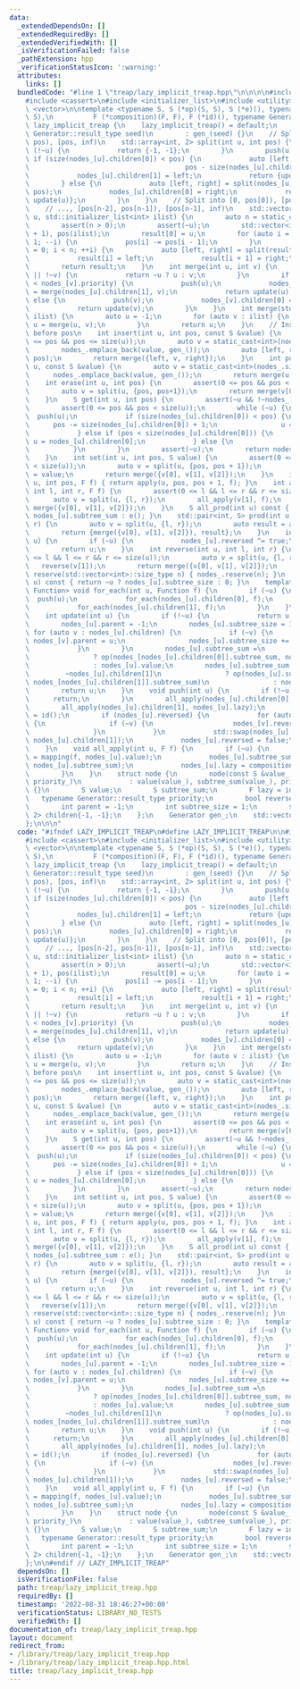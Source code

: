 ```yaml
---
data:
  _extendedDependsOn: []
  _extendedRequiredBy: []
  _extendedVerifiedWith: []
  _isVerificationFailed: false
  _pathExtension: hpp
  _verificationStatusIcon: ':warning:'
  attributes:
    links: []
  bundledCode: "#line 1 \"treap/lazy_implicit_treap.hpp\"\n\n\n\n#include <array>\n\
    #include <cassert>\n#include <initializer_list>\n#include <utility>\n#include\
    \ <vector>\n\ntemplate <typename S, S (*op)(S, S), S (*e)(), typename F, S (*mapping)(F,\
    \ S),\n          F (*composition)(F, F), F (*id)(), typename Generator>\nstruct\
    \ lazy_implicit_treap {\n    lazy_implicit_treap() = default;\n    explicit lazy_implicit_treap(typename\
    \ Generator::result_type seed)\n        : gen_(seed) {}\n    // Split into [0,\
    \ pos), [pos, inf)\n    std::array<int, 2> split(int u, int pos) {\n        if\
    \ (!~u) {\n            return {-1, -1};\n        }\n        push(u);\n       \
    \ if (size(nodes_[u].children[0]) < pos) {\n            auto [left, right] = split(nodes_[u].children[1],\n\
    \                                       pos - size(nodes_[u].children[0]) - 1);\n\
    \            nodes_[u].children[1] = left;\n            return {update(u), right};\n\
    \        } else {\n            auto [left, right] = split(nodes_[u].children[0],\
    \ pos);\n            nodes_[u].children[0] = right;\n            return {left,\
    \ update(u)};\n        }\n    }\n    // Split into [0, pos[0]), [pos[0], pos[1]),\n\
    \    // ..., [pos[n-2], pos[n-1]), [pos[n-1], inf)\n    std::vector<int> split(int\
    \ u, std::initializer_list<int> ilist) {\n        auto n = static_cast<int>(ilist.size());\n\
    \        assert(n > 0);\n        assert(~u);\n        std::vector<int> result(n\
    \ + 1), pos(ilist);\n        result[0] = u;\n        for (auto i = n - 1; i >=\
    \ 1; --i) {\n            pos[i] -= pos[i - 1];\n        }\n        for (auto i\
    \ = 0; i < n; ++i) {\n            auto [left, right] = split(result[i], pos[i]);\n\
    \            result[i] = left;\n            result[i + 1] = right;\n        }\n\
    \        return result;\n    }\n    int merge(int u, int v) {\n        if (!~u\
    \ || !~v) {\n            return ~u ? u : v;\n        }\n        if (nodes_[u].priority\
    \ < nodes_[v].priority) {\n            push(u);\n            nodes_[u].children[1]\
    \ = merge(nodes_[u].children[1], v);\n            return update(u);\n        }\
    \ else {\n            push(v);\n            nodes_[v].children[0] = merge(u, nodes_[v].children[0]);\n\
    \            return update(v);\n        }\n    }\n    int merge(std::initializer_list<int>\
    \ ilist) {\n        auto u = -1;\n        for (auto v : ilist) {\n           \
    \ u = merge(u, v);\n        }\n        return u;\n    }\n    // Inserts value\
    \ before pos\n    int insert(int u, int pos, const S &value) {\n        assert(0\
    \ <= pos && pos <= size(u));\n        auto v = static_cast<int>(nodes_.size());\n\
    \        nodes_.emplace_back(value, gen_());\n        auto [left, right] = split(u,\
    \ pos);\n        return merge({left, v, right});\n    }\n    int push_back(int\
    \ u, const S &value) {\n        auto v = static_cast<int>(nodes_.size());\n  \
    \      nodes_.emplace_back(value, gen_());\n        return merge(u, v);\n    }\n\
    \    int erase(int u, int pos) {\n        assert(0 <= pos && pos < size(u));\n\
    \        auto v = split(u, {pos, pos+1});\n        return merge(v[0], v[2]);\n\
    \    }\n    S get(int u, int pos) {\n        assert(~u && !~nodes_[u].parent);\n\
    \        assert(0 <= pos && pos < size(u));\n        while (~u) {\n          \
    \  push(u);\n            if (size(nodes_[u].children[0]) < pos) {\n          \
    \      pos -= size(nodes_[u].children[0]) + 1;\n                u = nodes_[u].children[1];\n\
    \            } else if (pos < size(nodes_[u].children[0])) {\n               \
    \ u = nodes_[u].children[0];\n            } else {\n                break;\n \
    \           }\n        }\n        assert(~u);\n        return nodes_[u].value;\n\
    \    }\n    int set(int u, int pos, S value) {\n        assert(0 <= pos && pos\
    \ < size(u));\n        auto v = split(u, {pos, pos + 1});\n        nodes_[v[1]].value\
    \ = value;\n        return merge({v[0], v[1], v[2]});\n    }\n    int apply(int\
    \ u, int pos, F f) { return apply(u, pos, pos + 1, f); }\n    int apply(int u,\
    \ int l, int r, F f) {\n        assert(0 <= l && l <= r && r <= size(u));\n  \
    \      auto v = split(u, {l, r});\n        all_apply(v[1], f);\n        return\
    \ merge({v[0], v[1], v[2]});\n    }\n    S all_prod(int u) const { return ~u ?\
    \ nodes_[u].subtree_sum : e(); }\n    std::pair<int, S> prod(int u, int l, int\
    \ r) {\n        auto v = split(u, {l, r});\n        auto result = all_prod(v[1]);\n\
    \        return {merge({v[0], v[1], v[2]}), result};\n    }\n    int reverse(int\
    \ u) {\n        if (~u) {\n            nodes_[u].reversed ^= true;\n        }\n\
    \        return u;\n    }\n    int reverse(int u, int l, int r) {\n        assert(0\
    \ <= l && l <= r && r <= size(u));\n        auto v = split(u, {l, r});\n     \
    \   reverse(v[1]);\n        return merge({v[0], v[1], v[2]});\n    }\n    void\
    \ reserve(std::vector<int>::size_type n) { nodes_.reserve(n); }\n    int size(int\
    \ u) const { return ~u ? nodes_[u].subtree_size : 0; }\n    template <typename\
    \ Function> void for_each(int u, Function f) {\n        if (~u) {\n          \
    \  push(u);\n            for_each(nodes_[u].children[0], f);\n            f(nodes_[u].value);\n\
    \            for_each(nodes_[u].children[1], f);\n        }\n    }\n\nprivate:\n\
    \    int update(int u) {\n        if (!~u) {\n            return u;\n        }\n\
    \        nodes_[u].parent = -1;\n        nodes_[u].subtree_size = 1;\n       \
    \ for (auto v : nodes_[u].children) {\n            if (~v) {\n               \
    \ nodes_[v].parent = u;\n                nodes_[u].subtree_size += nodes_[v].subtree_size;\n\
    \            }\n        }\n        nodes_[u].subtree_sum =\n                ~nodes_[u].children[0]\n\
    \                ? op(nodes_[nodes_[u].children[0]].subtree_sum, nodes_[u].value)\n\
    \                : nodes_[u].value;\n        nodes_[u].subtree_sum =\n       \
    \         ~nodes_[u].children[1]\n                ? op(nodes_[u].subtree_sum,\
    \ nodes_[nodes_[u].children[1]].subtree_sum)\n                : nodes_[u].subtree_sum;\n\
    \        return u;\n    }\n    void push(int u) {\n        if (!~u) {\n      \
    \      return;\n        }\n        all_apply(nodes_[u].children[0], nodes_[u].lazy);\n\
    \        all_apply(nodes_[u].children[1], nodes_[u].lazy);\n        nodes_[u].lazy\
    \ = id();\n        if (nodes_[u].reversed) {\n            for (auto v : nodes_[u].children)\
    \ {\n                if (~v) {\n                    nodes_[v].reversed ^= true;\n\
    \                }\n            }\n            std::swap(nodes_[u].children[0],\
    \ nodes_[u].children[1]);\n            nodes_[u].reversed = false;\n        }\n\
    \    }\n    void all_apply(int u, F f) {\n        if (~u) {\n            nodes_[u].value\
    \ = mapping(f, nodes_[u].value);\n            nodes_[u].subtree_sum = mapping(f,\
    \ nodes_[u].subtree_sum);\n            nodes_[u].lazy = composition(f, nodes_[u].lazy);\n\
    \        }\n    }\n    struct node {\n        node(const S &value_, typename Generator::result_type\
    \ priority_)\n            : value(value_), subtree_sum(value_), priority(priority_)\
    \ {}\n        S value;\n        S subtree_sum;\n        F lazy = id();\n     \
    \   typename Generator::result_type priority;\n        bool reversed = false;\n\
    \        int parent = -1;\n        int subtree_size = 1;\n        std::array<int,\
    \ 2> children{-1, -1};\n    };\n    Generator gen_;\n    std::vector<node> nodes_;\n\
    };\n\n\n"
  code: "#ifndef LAZY_IMPLICIT_TREAP\n#define LAZY_IMPLICIT_TREAP\n\n#include <array>\n\
    #include <cassert>\n#include <initializer_list>\n#include <utility>\n#include\
    \ <vector>\n\ntemplate <typename S, S (*op)(S, S), S (*e)(), typename F, S (*mapping)(F,\
    \ S),\n          F (*composition)(F, F), F (*id)(), typename Generator>\nstruct\
    \ lazy_implicit_treap {\n    lazy_implicit_treap() = default;\n    explicit lazy_implicit_treap(typename\
    \ Generator::result_type seed)\n        : gen_(seed) {}\n    // Split into [0,\
    \ pos), [pos, inf)\n    std::array<int, 2> split(int u, int pos) {\n        if\
    \ (!~u) {\n            return {-1, -1};\n        }\n        push(u);\n       \
    \ if (size(nodes_[u].children[0]) < pos) {\n            auto [left, right] = split(nodes_[u].children[1],\n\
    \                                       pos - size(nodes_[u].children[0]) - 1);\n\
    \            nodes_[u].children[1] = left;\n            return {update(u), right};\n\
    \        } else {\n            auto [left, right] = split(nodes_[u].children[0],\
    \ pos);\n            nodes_[u].children[0] = right;\n            return {left,\
    \ update(u)};\n        }\n    }\n    // Split into [0, pos[0]), [pos[0], pos[1]),\n\
    \    // ..., [pos[n-2], pos[n-1]), [pos[n-1], inf)\n    std::vector<int> split(int\
    \ u, std::initializer_list<int> ilist) {\n        auto n = static_cast<int>(ilist.size());\n\
    \        assert(n > 0);\n        assert(~u);\n        std::vector<int> result(n\
    \ + 1), pos(ilist);\n        result[0] = u;\n        for (auto i = n - 1; i >=\
    \ 1; --i) {\n            pos[i] -= pos[i - 1];\n        }\n        for (auto i\
    \ = 0; i < n; ++i) {\n            auto [left, right] = split(result[i], pos[i]);\n\
    \            result[i] = left;\n            result[i + 1] = right;\n        }\n\
    \        return result;\n    }\n    int merge(int u, int v) {\n        if (!~u\
    \ || !~v) {\n            return ~u ? u : v;\n        }\n        if (nodes_[u].priority\
    \ < nodes_[v].priority) {\n            push(u);\n            nodes_[u].children[1]\
    \ = merge(nodes_[u].children[1], v);\n            return update(u);\n        }\
    \ else {\n            push(v);\n            nodes_[v].children[0] = merge(u, nodes_[v].children[0]);\n\
    \            return update(v);\n        }\n    }\n    int merge(std::initializer_list<int>\
    \ ilist) {\n        auto u = -1;\n        for (auto v : ilist) {\n           \
    \ u = merge(u, v);\n        }\n        return u;\n    }\n    // Inserts value\
    \ before pos\n    int insert(int u, int pos, const S &value) {\n        assert(0\
    \ <= pos && pos <= size(u));\n        auto v = static_cast<int>(nodes_.size());\n\
    \        nodes_.emplace_back(value, gen_());\n        auto [left, right] = split(u,\
    \ pos);\n        return merge({left, v, right});\n    }\n    int push_back(int\
    \ u, const S &value) {\n        auto v = static_cast<int>(nodes_.size());\n  \
    \      nodes_.emplace_back(value, gen_());\n        return merge(u, v);\n    }\n\
    \    int erase(int u, int pos) {\n        assert(0 <= pos && pos < size(u));\n\
    \        auto v = split(u, {pos, pos+1});\n        return merge(v[0], v[2]);\n\
    \    }\n    S get(int u, int pos) {\n        assert(~u && !~nodes_[u].parent);\n\
    \        assert(0 <= pos && pos < size(u));\n        while (~u) {\n          \
    \  push(u);\n            if (size(nodes_[u].children[0]) < pos) {\n          \
    \      pos -= size(nodes_[u].children[0]) + 1;\n                u = nodes_[u].children[1];\n\
    \            } else if (pos < size(nodes_[u].children[0])) {\n               \
    \ u = nodes_[u].children[0];\n            } else {\n                break;\n \
    \           }\n        }\n        assert(~u);\n        return nodes_[u].value;\n\
    \    }\n    int set(int u, int pos, S value) {\n        assert(0 <= pos && pos\
    \ < size(u));\n        auto v = split(u, {pos, pos + 1});\n        nodes_[v[1]].value\
    \ = value;\n        return merge({v[0], v[1], v[2]});\n    }\n    int apply(int\
    \ u, int pos, F f) { return apply(u, pos, pos + 1, f); }\n    int apply(int u,\
    \ int l, int r, F f) {\n        assert(0 <= l && l <= r && r <= size(u));\n  \
    \      auto v = split(u, {l, r});\n        all_apply(v[1], f);\n        return\
    \ merge({v[0], v[1], v[2]});\n    }\n    S all_prod(int u) const { return ~u ?\
    \ nodes_[u].subtree_sum : e(); }\n    std::pair<int, S> prod(int u, int l, int\
    \ r) {\n        auto v = split(u, {l, r});\n        auto result = all_prod(v[1]);\n\
    \        return {merge({v[0], v[1], v[2]}), result};\n    }\n    int reverse(int\
    \ u) {\n        if (~u) {\n            nodes_[u].reversed ^= true;\n        }\n\
    \        return u;\n    }\n    int reverse(int u, int l, int r) {\n        assert(0\
    \ <= l && l <= r && r <= size(u));\n        auto v = split(u, {l, r});\n     \
    \   reverse(v[1]);\n        return merge({v[0], v[1], v[2]});\n    }\n    void\
    \ reserve(std::vector<int>::size_type n) { nodes_.reserve(n); }\n    int size(int\
    \ u) const { return ~u ? nodes_[u].subtree_size : 0; }\n    template <typename\
    \ Function> void for_each(int u, Function f) {\n        if (~u) {\n          \
    \  push(u);\n            for_each(nodes_[u].children[0], f);\n            f(nodes_[u].value);\n\
    \            for_each(nodes_[u].children[1], f);\n        }\n    }\n\nprivate:\n\
    \    int update(int u) {\n        if (!~u) {\n            return u;\n        }\n\
    \        nodes_[u].parent = -1;\n        nodes_[u].subtree_size = 1;\n       \
    \ for (auto v : nodes_[u].children) {\n            if (~v) {\n               \
    \ nodes_[v].parent = u;\n                nodes_[u].subtree_size += nodes_[v].subtree_size;\n\
    \            }\n        }\n        nodes_[u].subtree_sum =\n                ~nodes_[u].children[0]\n\
    \                ? op(nodes_[nodes_[u].children[0]].subtree_sum, nodes_[u].value)\n\
    \                : nodes_[u].value;\n        nodes_[u].subtree_sum =\n       \
    \         ~nodes_[u].children[1]\n                ? op(nodes_[u].subtree_sum,\
    \ nodes_[nodes_[u].children[1]].subtree_sum)\n                : nodes_[u].subtree_sum;\n\
    \        return u;\n    }\n    void push(int u) {\n        if (!~u) {\n      \
    \      return;\n        }\n        all_apply(nodes_[u].children[0], nodes_[u].lazy);\n\
    \        all_apply(nodes_[u].children[1], nodes_[u].lazy);\n        nodes_[u].lazy\
    \ = id();\n        if (nodes_[u].reversed) {\n            for (auto v : nodes_[u].children)\
    \ {\n                if (~v) {\n                    nodes_[v].reversed ^= true;\n\
    \                }\n            }\n            std::swap(nodes_[u].children[0],\
    \ nodes_[u].children[1]);\n            nodes_[u].reversed = false;\n        }\n\
    \    }\n    void all_apply(int u, F f) {\n        if (~u) {\n            nodes_[u].value\
    \ = mapping(f, nodes_[u].value);\n            nodes_[u].subtree_sum = mapping(f,\
    \ nodes_[u].subtree_sum);\n            nodes_[u].lazy = composition(f, nodes_[u].lazy);\n\
    \        }\n    }\n    struct node {\n        node(const S &value_, typename Generator::result_type\
    \ priority_)\n            : value(value_), subtree_sum(value_), priority(priority_)\
    \ {}\n        S value;\n        S subtree_sum;\n        F lazy = id();\n     \
    \   typename Generator::result_type priority;\n        bool reversed = false;\n\
    \        int parent = -1;\n        int subtree_size = 1;\n        std::array<int,\
    \ 2> children{-1, -1};\n    };\n    Generator gen_;\n    std::vector<node> nodes_;\n\
    };\n\n#endif // LAZY_IMPLICIT_TREAP"
  dependsOn: []
  isVerificationFile: false
  path: treap/lazy_implicit_treap.hpp
  requiredBy: []
  timestamp: '2022-08-31 18:46:27+00:00'
  verificationStatus: LIBRARY_NO_TESTS
  verifiedWith: []
documentation_of: treap/lazy_implicit_treap.hpp
layout: document
redirect_from:
- /library/treap/lazy_implicit_treap.hpp
- /library/treap/lazy_implicit_treap.hpp.html
title: treap/lazy_implicit_treap.hpp
---
```

